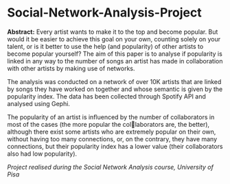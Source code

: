 # Social-Network-Analysis-Project

**Abstract:** Every artist wants to make it to the top and become popular. But would it be easier to achieve this goal on your own, counting solely on your talent, or is it better to use the help (and popularity) of other artists to become popular yourself? The aim of this paper is to analyse if popularity is linked in any way to the number of songs an artist has made in collaboration with other artists by making use of networks.

The analysis was conducted on a network of over 10K artists that are linked by songs they have worked on together and whose semantic is given by the popularity index. The data has been collected through Spotify API and analysed using Gephi.

The popularity of an artist is influenced by the number of collaborators in most of the cases (the more popular the collaborators are, the better), although there exist some artists who are extremely popular on their own, without having too many connections, or, on the contrary, they have many connections, but their popularity index has a lower value (their collaborators also had low popularity).

_Project realised during the Social Network Analysis course, University of Pisa_
